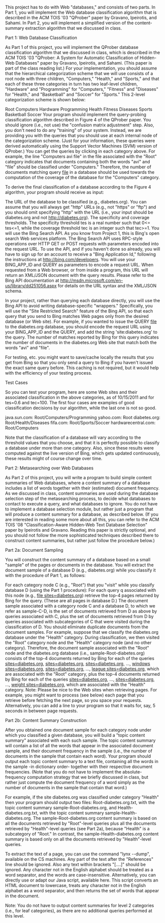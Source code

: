 This project has to do with Web "databases," and consists of two parts. In Part 1, you will implement the Web database classification algorithm that is described in the ACM TOIS '03 "QProber" paper by Gravano, Ipeirotis, and Sahami. In Part 2, you will implement a simplified version of the content-summary extraction algorithm that we discussed in class.

Part 1: Web Database Classification

As Part 1 of this project, you will implement the QProber database classification algorithm that we discussed in class, which is described in the ACM TOIS '03 "QProber: A System for Automatic Classification of Hidden-Web Databases" paper by Gravano, Ipeirotis, and Sahami. (This paper is part of the class reading list.) For your implementation, you should assume that the hierarchical categorization scheme that we will use consists of a root node with three children, "Computers," "Health," and "Sports," and that each of these three categories in turn has two leaf-level children, "Hardware" and "Programming" for "Computers," "Fitness" and "Diseases" for "Health," and "Basketball" and "Soccer" for "Sports." This 2-level categorization scheme is shown below:

Root
Computers
Hardware
Programming
Health
Fitness
Diseases
Sports
Basketball
Soccer
Your program should implement the query-probing classification algorithm described in Figure 4 of the QProber paper. You should ignore (i.e., not use) the "confusion matrix adjustment" step. Also, you don't need to do any "training" of your system. Instead, we are providing you with the queries that you should use at each internal node of the categorization scheme. (Just for your information, these queries were derived automatically using the Support Vector Machines (SVM) version of QProber.) You can get the queries by clicking in each category above. For example, the line "Computers avi file" in the file associated with the "Root" category indicates that documents containing both the words "avi" and "file" should be classified under "Computers." Therefore, the number of documents matching query [file](avi.md) in a database should be used towards the computation of the coverage of the database for the "Computers" category.

To derive the final classification of a database according to the Figure 4 algorithm, your program should receive as input:

The URL of the database to be classified (e.g., diabetes.org). You can assume that you will always get "http" URLs (e.g., not "https" or "ftp") and you should omit specifying "http" with the URL (i.e., your input should be diabetes.org and not http://diabetes.org).
The specificity and coverage thresholds. The specificity threshold  tes is a real number such that 0<= tes<=1, while the coverage threshold tec is an integer such that tec>=1.
You will use the Bing Search API. As you know from Project 1, this is Bing's open search Web services platform. The Bing Search API uses RPC-style operations over HTTP GET or POST requests with parameters encoded into the request URL. To use the API, and if you haven't done so already, you will have to sign up for an account to receive a "Bing Application Id," following the instructions at http://bing.com/developers. You will use your BING\_APP\_ID and QUERY as parameters to encode a request URL. When requested from a Web browser, or from inside a program, this URL will return an XML/JSON document with the query results. Please refer to the Bing API documentation at http://msdn.microsoft.com/en-us/library/dd251056.aspx for details on the URL syntax and the XML/JSON schema.

In your project, rather than querying each database directly, you will use the Bing API to avoid writing database-specific "wrappers." Specifically, you will use the "Site Restricted Search" feature of the Bing API, so that each query that you send to Bing matches Web pages only from the desired database (or Web site). For example, if you wanted to issue the QUERY [file](avi.md) to the diabetes.org database, you should encode the request URL using your BING\_APP\_ID and the QUERY, and add the string 'site:diabetes.org' to the query. The number of matches reported by Bing for this query indicates the number of documents in the diabetes.org Web site that match both the words "avi" and "file".

For testing, etc. you might want to save/cache locally the results that you get from Bing so that you only send a query to Bing if you haven't issued the exact same query before. This caching is not required, but it would help with the efficiency of your testing process.

Test Cases

So you can test your program, here are some Web sites and their associated classification in the above categories, as of 10/15/2011 and for tes=0.6 and tec=100. The first four cases are examples of good classification decisions by our algorithm, while the last one is not so good.

java.sun.com: Root/Computers/Programming
yahoo.com: Root
diabetes.org: Root/Health/Diseases
fifa.com: Root/Sports/Soccer
hardwarecentral.com:  Root/Computers

Note that the classification of a database will vary according to the threshold values that you choose, and that it is perfectly possible to classify a database under more than one category. Also, since these results were computed against the live version of Bing, which gets updated continuously, these results might of course change over time.

Part 2: Metasearching over Web Databases

As Part 2 of this project, you will write a program to build simple content summaries of Web databases, where a content summary of a database includes a list of words together with their (estimated) document frequency. As we discussed in class, content summaries are used during the database selection step of the metasearching process, to decide what databases to contact to execute a query, and what databases to ignore. You do not have to implement a database selection module, but rather just a program that will produce a content summary for a database, as described below.  (If you are interested in reading some more about all this, you can refer to the ACM TOIS '08 "Classification-Aware Hidden-Web Text Database Selection" paper by Ipeirotis and Gravano. Reading this paper is strictly optional, and you should not follow the more sophisticated techniques described there to construct content summaries, but rather just follow the procedure below.)

Part 2a: Document Sampling

You will construct the content summary of a database based on a small "sample" of the pages or documents in the database. You will extract the document sample of a database D  (e.g., diabetes.org) while you classify it with the procedure of Part 1, as follows:

For each category node C (e.g., "Root") that you "visit" while you classify database D (using the Part 1 procedure):
For each query q associated with this node (e.g., [file sites=diabetes.org](avi.md))  retrieve the top-4 pages returned by Bing for the query. (These are all pages in database D.)
The document sample associated with a category node C and a database D, to which we refer as sample-C-D, is the set of documents retrieved from D as above by queries associated with C, plus the set of documents retrieved from D by queries associated with subcategories of C that were visited during the classification of D. You should eliminate duplicate documents from the document samples. For example, suppose that we classify the diabetes.org database under the "Health" category. During classification, we then visited the "Root" category node and the "Health" category node (and no other category). Therefore, the document sample associated with the "Root" node and the diabetes.org database (i.e., sample-Root-diabetes.org) consists of the top-4 documents returned by Bing for each of the queries [sites=diabetes.org](cpu.md), [sites=diabetes.org](java.md), [sites=diabetes.org](module.md), ..., [windows sites=diabetes.org](pc.md), [sites=diabetes.org](acupuncture.md), ..., [league sites=diabetes.org](game.md), which are associated with the "Root" category, plus the top-4 documents returned by Bing for each of the queries [sites=diabetes.org](aids.md), ..., [sites=diabetes.org](aerobic.md), ..., [weight sites=diabetes.org](exercise.md), which are associated with the "Health" category.
Note: Please be nice to the Web sites when retrieving pages. For example, you might want to process (see below) each page that you retrieve before fetching the next page, so you space your requests. Alternatively, you can add a line to your program so that it waits for, say, 5 seconds in between page requests.

Part 2b: Content Summary Construction

After you obtained one document sample for each category node under which you classified a given database, you will build a "topic content summary" associated with each such sample. The topic content summary will contain a list of all the words that appear in the associated document sample, and their document frequency in the sample (i.e., the number of documents in the sample that contain each word). Your program should output each topic content summary to a text file, containing all the words in the sample -in dictionary order- together with their respective document frequencies. (Note that you do not have to implement the absolute-frequency computation strategy that we briefly discussed in class, but rather just compute the document frequency of a word simply as the number of documents in the sample that contain that word.)

For example, if the site diabetes.org was classified under category "Health" then your program should output two files: Root-diabetes.org.txt, with the topic content summary sample-Root-diabetes.org, and Health-diabetes.org.txt, with the topic content summary sample-Health-diabetes.org. The sample-Root-diabetes.org content summary is based on all the documents retrieved by "Root"-level queries plus all the documents retrieved by "Health"-level queries (see Part 2a), because "Health" is a subcategory of "Root." In contrast, the sample-Health-diabetes.org content summary is based only on all the documents retrieved by "Health"-level queries.

To extract the text of a page, you can use the command "lynx --dump", available on the CS machines. Any part of the text after the "References" line should be ignored. Also any text within brackets "[....]" should be ignored. Any character not in the English alphabet should be treated as a word separator, and the words are case-insensitive. Alternatively, you can directly use or adapt our Java script, available here. This script converts an HTML document to lowercase, treats any character not in the English alphabet as a word separator, and  then returns the set of  words that appear in the document.

Note: You do not have to output content summaries for level 2 categories (i.e., for leaf categories), as there are no additional queries performed at this level.